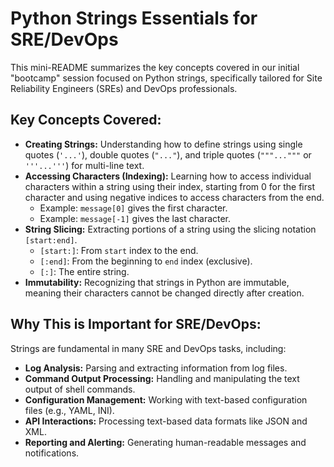 # Python Strings Essentials for SRE/DevOps

This mini-README summarizes the key concepts covered in our initial "bootcamp" session focused on Python strings, specifically tailored for Site Reliability Engineers (SREs) and DevOps professionals.

## Key Concepts Covered:

* **Creating Strings:** Understanding how to define strings using single quotes (`'...'`), double quotes (`"..."`), and triple quotes (`"""..."""` or `'''...'''`) for multi-line text.
* **Accessing Characters (Indexing):** Learning how to access individual characters within a string using their index, starting from 0 for the first character and using negative indices to access characters from the end.
    * Example: `message[0]` gives the first character.
    * Example: `message[-1]` gives the last character.
* **String Slicing:** Extracting portions of a string using the slicing notation `[start:end]`.
    * `[start:]`: From `start` index to the end.
    * `[:end]`: From the beginning to `end` index (exclusive).
    * `[:]`: The entire string.
* **Immutability:** Recognizing that strings in Python are immutable, meaning their characters cannot be changed directly after creation.

## Why This is Important for SRE/DevOps:

Strings are fundamental in many SRE and DevOps tasks, including:

* **Log Analysis:** Parsing and extracting information from log files.
* **Command Output Processing:** Handling and manipulating the text output of shell commands.
* **Configuration Management:** Working with text-based configuration files (e.g., YAML, INI).
* **API Interactions:** Processing text-based data formats like JSON and XML.
* **Reporting and Alerting:** Generating human-readable messages and notifications.
